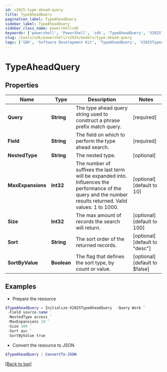 ```yaml
---
id: v2025-type-ahead-query
title: TypeAheadQuery
pagination_label: TypeAheadQuery
sidebar_label: TypeAheadQuery
sidebar_class_name: powershellsdk
keywords: ['powershell', 'PowerShell', 'sdk', 'TypeAheadQuery', 'V2025TypeAheadQuery'] 
slug: /tools/sdk/powershell/v2025/models/type-ahead-query
tags: ['SDK', 'Software Development Kit', 'TypeAheadQuery', 'V2025TypeAheadQuery']
---
```



# TypeAheadQuery

## Properties

Name | Type | Description | Notes
------------ | ------------- | ------------- | -------------
**Query** | **String** | The type ahead query string used to construct a phrase prefix match query. | [required]
**Field** | **String** | The field on which to perform the type ahead search. | [required]
**NestedType** | **String** | The nested type. | [optional] 
**MaxExpansions** | **Int32** | The number of suffixes the last term will be expanded into. Influences the performance of the query and the number results returned. Valid values: 1 to 1000. | [optional] [default to 10]
**Size** | **Int32** | The max amount of records the search will return. | [optional] [default to 100]
**Sort** | **String** | The sort order of the returned records. | [optional] [default to "desc"]
**SortByValue** | **Boolean** | The flag that defines the sort type, by count or value. | [optional] [default to $false]

## Examples

- Prepare the resource
```powershell
$TypeAheadQuery = Initialize-V2025TypeAheadQuery  -Query Work `
 -Field source.name `
 -NestedType access `
 -MaxExpansions 10 `
 -Size 100 `
 -Sort asc `
 -SortByValue true
```

- Convert the resource to JSON
```powershell
$TypeAheadQuery | ConvertTo-JSON
```


[[Back to top]](#) 

